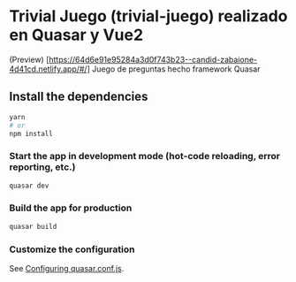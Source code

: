 # Trivial Juego (trivial-juego) realizado en Quasar y Vue2

(Preview) [https://64d6e91e95284a3d0f743b23--candid-zabaione-4d41cd.netlify.app/#/]
Juego de preguntas hecho framework Quasar

## Install the dependencies
```bash
yarn
# or
npm install
```

### Start the app in development mode (hot-code reloading, error reporting, etc.)
```bash
quasar dev
```


### Build the app for production
```bash
quasar build
```

### Customize the configuration
See [Configuring quasar.conf.js](https://v1.quasar.dev/quasar-cli/quasar-conf-js).
